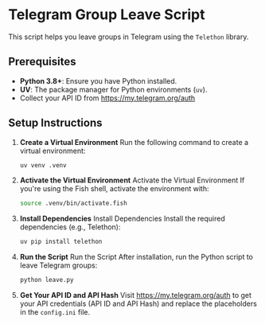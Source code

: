 # Telegram Group Leave Script

This script helps you leave groups in Telegram using the `Telethon` library.

## Prerequisites

- **Python 3.8+**: Ensure you have Python installed.
- **UV**: The package manager for Python environments (`uv`).
- Collect your API ID from https://my.telegram.org/auth

## Setup Instructions

1. **Create a Virtual Environment**
   Run the following command to create a virtual environment:
   ```bash
   uv venv .venv

2. **Activate the Virtual Environment**
   Activate the Virtual Environment If you're using the Fish shell, activate the environment with:
   ```bash
   source .venv/bin/activate.fish

3. **Install Dependencies**
   Install Dependencies Install the required dependencies (e.g., Telethon):
   ```bash
   uv pip install telethon

4. **Run the Script**
    Run the Script After installation, run the Python script to leave Telegram groups:   
    ```bash
   python leave.py

5. **Get Your API ID and API Hash**
   Visit https://my.telegram.org/auth to get your API credentials (API ID and API Hash) and replace the placeholders in the `config.ini` file.
